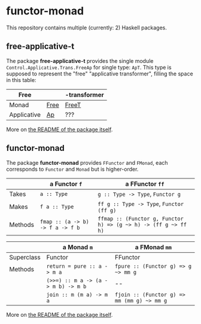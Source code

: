 # functor-monad

This repository contains multiple (currently: 2) Haskell packages.

## free-applicative-t

The package **free-applicative-t** provides the single module `Control.Applicative.Trans.FreeAp` for single type: `ApT`.
This type is supposed to represent the "free" "applicative transformer",
filling the space in this table:

| Free |    | -transformer |
|----|----|----|
|Monad| [Free](https://hackage.haskell.org/package/free-5.1.10/docs/Control-Monad-Free.html#t:Free) | [FreeT](https://hackage.haskell.org/package/free-5.1.10/docs/Control-Monad-Trans-Free.html#t:FreeT) |
|Applicative| [Ap](https://hackage.haskell.org/package/free-5.1.10/docs/Control-Applicative-Free.html#t:Ap) | ??? |

More on [the README of the package itself](free-applicative-t/README.md).

## functor-monad

The package **functor-monad** provides `FFunctor` and `FMonad`,
each corresponds to `Functor` and `Monad` but is higher-order.

|      | a Functor `f`   | a FFunctor `ff` |
|----|----|----|
| Takes | `a :: Type` | `g :: Type -> Type`, `Functor g` |
| Makes | `f a :: Type` | `ff g :: Type -> Type`, `Functor (ff g)` |
| Methods | `fmap :: (a -> b) -> f a -> f b` | `ffmap :: (Functor g, Functor h) => (g ~> h) -> (ff g ~> ff h)` |

|      | a Monad `m`   | a FMonad `mm` |
|----|----|----|
| Superclass | Functor | FFunctor |
| Methods | `return = pure :: a -> m a` | `fpure :: (Functor g) => g ~> mm g` |
|        | `(>>=) :: m a -> (a -> m b) -> m b` | -- |
|        | `join :: m (m a) -> m a` | `fjoin :: (Functor g) => mm (mm g) ~> mm g` |

More on [the README of the package itself](functor-monad/README.md).